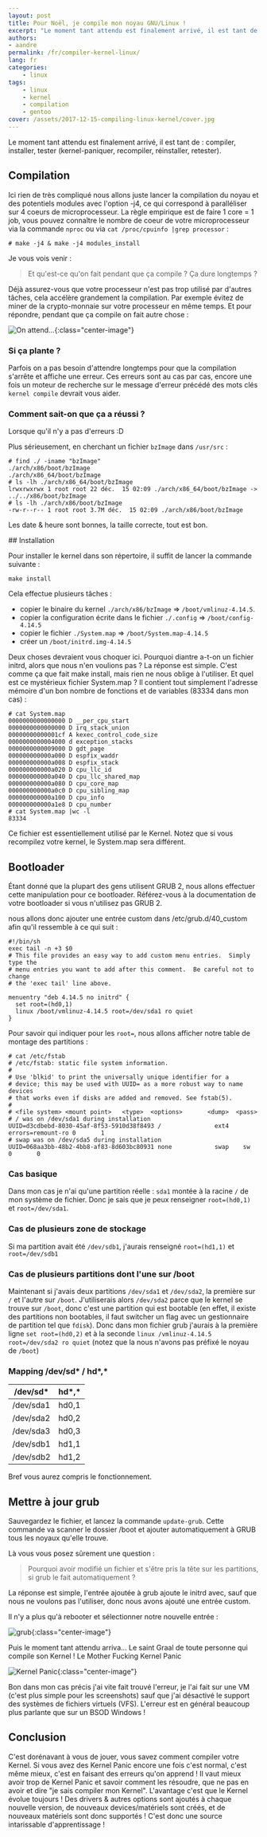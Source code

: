 ```yaml
---
layout: post
title: Pour Noël, je compile mon noyau GNU/Linux !
excerpt: "Le moment tant attendu est finalement arrivé, il est tant de : compiler, installer, tester (kernel-paniquer, recompiler, réinstaller, retester)."
authors:
- aandre
permalink: /fr/compiler-kernel-linux/
lang: fr
categories:
    - linux
tags:
    - linux
    - kernel
    - compilation
    - gentoo
cover: /assets/2017-12-15-compiling-linux-kernel/cover.jpg
---
```


Le moment tant attendu est finalement arrivé, il est tant de : compiler, installer, tester (kernel-paniquer, recompiler, réinstaller, retester).

## Compilation

Ici rien de très compliqué nous allons juste lancer la compilation du noyau et des potentiels modules avec l'option -j4, ce qui correspond à paralléliser sur 4 coeurs de microprocesseur.
La règle empirique est de faire 1 core = 1 job, vous pouvez connaître le nombre de coeur de votre microprocesseur via la commande `nproc` ou via `cat /proc/cpuinfo |grep processor` :
```
# make -j4 & make -j4 modules_install
```

Je vous vois venir :

> Et qu'est-ce qu'on fait  pendant que ça compile ? Ça dure longtemps ?

Déjà assurez-vous que votre processeur n'est pas trop utilisé par d'autres tâches, cela accélère grandement la compilation.
Par exemple évitez de miner de la crypto-monnaie sur votre processeur en même temps.
Et pour répondre, pendant que ça compile on fait autre chose :

![On attend...]({{site.baseurl}}/assets/2017-12-15-compiling-linux-kernel/wait.gif){:class="center-image"}

### Si ça plante ?

Parfois on a pas besoin d'attendre longtemps pour que la compilation s'arrête et affiche une erreur.
Ces erreurs sont au cas par cas, encore une fois un moteur de recherche sur le message d'erreur précédé des mots clés `kernel compile` devrait vous aider.

### Comment sait-on que ça a réussi ?

Lorsque qu'il n'y a pas d'erreurs :D

Plus sérieusement, en cherchant un fichier `bzImage` dans `/usr/src` :
```
# find ./ -iname "bzImage"
./arch/x86/boot/bzImage
./arch/x86_64/boot/bzImage
# ls -lh ./arch/x86_64/boot/bzImage
lrwxrwxrwx 1 root root 22 déc.  15 02:09 ./arch/x86_64/boot/bzImage -> ../../x86/boot/bzImage
# ls -lh ./arch/x86/boot/bzImage
-rw-r--r-- 1 root root 3.7M déc.  15 02:09 ./arch/x86/boot/bzImage
```

Les date & heure sont bonnes, la taille correcte, tout est bon.

## Installation

Pour installer le kernel dans son répertoire, il suffit de lancer la commande suivante :
```
make install
```

Cela effectue plusieurs tâches :
 - copier le binaire du kernel `./arch/x86/bzImage` => `/boot/vmlinuz-4.14.5`.
 - copier la configuration écrite dans le fichier `./.config` => `/boot/config-4.14.5`
 - copier le fichier `./System.map` => `/boot/System.map-4.14.5`
 - créer un `/boot/initrd.img-4.14.5`

 Deux choses devraient vous choquer ici.
 Pourquoi diantre a-t-on un fichier initrd, alors que nous n'en voulions pas ? La réponse est simple. C'est comme ça que fait make install, mais rien ne nous oblige à l'utiliser.
 Et quel est ce mystérieux fichier System.map ? Il contient tout simplement l'adresse mémoire d'un bon nombre de fonctions et de variables (83334 dans mon cas) :

```
# cat System.map
0000000000000000 D __per_cpu_start
0000000000000000 D irq_stack_union
00000000000001cf A kexec_control_code_size
0000000000004000 d exception_stacks
0000000000009000 D gdt_page
000000000000a000 D espfix_waddr
000000000000a008 D espfix_stack
000000000000a020 D cpu_llc_id
000000000000a040 D cpu_llc_shared_map
000000000000a080 D cpu_core_map
000000000000a0c0 D cpu_sibling_map
000000000000a100 D cpu_info
000000000000a1e8 D cpu_number
# cat System.map |wc -l
83334
```
Ce fichier est essentiellement utilisé par le Kernel. Notez que si vous recompilez votre kernel, le System.map sera différent.

## Bootloader

Étant donné que la plupart des gens utilisent GRUB 2, nous allons effectuer cette manipulation pour ce bootloader.
Référez-vous à la documentation de votre bootloader si vous n'utilisez pas GRUB 2.

nous allons donc ajouter une entrée custom dans /etc/grub.d/40_custom afin qu'il ressemble à ce qui suit :
```
#!/bin/sh
exec tail -n +3 $0
# This file provides an easy way to add custom menu entries.  Simply type the
# menu entries you want to add after this comment.  Be careful not to change
# the 'exec tail' line above.

menuentry "deb 4.14.5 no initrd" {
  set root=(hd0,1)
  linux /boot/vmlinuz-4.14.5 root=/dev/sda1 ro quiet
}
```

Pour savoir qui indiquer pour les `root=`, nous allons afficher notre table de montage des partitions :
```
# cat /etc/fstab
# /etc/fstab: static file system information.
#
# Use 'blkid' to print the universally unique identifier for a
# device; this may be used with UUID= as a more robust way to name devices
# that works even if disks are added and removed. See fstab(5).
#
# <file system> <mount point>   <type>  <options>       <dump>  <pass>
# / was on /dev/sda1 during installation
UUID=d3cdbebd-8030-45af-8f53-5910d38f8493 /               ext4    errors=remount-ro 0       1
# swap was on /dev/sda5 during installation
UUID=068aa3bb-48b2-4bb8-af83-8d603bc80931 none            swap    sw              0       0
```

### Cas basique

Dans mon cas je n'ai qu'une partition réelle : `sda1` montée à la racine `/` de mon système de fichier.
Donc je sais que je peux renseigner `root=(hd0,1)` et `root=/dev/sda1`.

### Cas de plusieurs zone de stockage

Si ma partition avait été `/dev/sdb1`, j'aurais renseigné `root=(hd1,1)` et `root=/dev/sdb1`

### Cas de plusieurs partitions dont l'une sur /boot

Maintenant si j'avais deux partitions `/dev/sda1` et `/dev/sda2`, la première sur `/` et l'autre sur `/boot`.
J'utiliserais alors `/dev/sda2` parce que le kernel se trouve sur `/boot`, donc c'est une partition qui est bootable (en effet, il existe des partitions non bootables, il faut switcher un flag avec un gestionnaire de partition tel que `fdisk`).
Donc dans mon fichier grub j'aurais à la première ligne `set root=(hd0,2)` et à la seconde `linux /vmlinuz-4.14.5 root=/dev/sda2 ro quiet` (notez que la nous n'avons pas préfixé le noyau de `/boot`)

### Mapping /dev/sd* / hd*,*

| /dev/sd*  | hd*,* |
|-----------|-------|
| /dev/sda1 | hd0,1 |
| /dev/sda2 | hd0,2 |
| /dev/sda3 | hd0,3 |
| /dev/sdb1 | hd1,1 |
| /dev/sdb2 | hd1,2 |

Bref vous aurez compris le fonctionnement.

## Mettre à jour grub

Sauvegardez le fichier, et lancez la commande `update-grub`. Cette commande va scanner le dossier /boot et ajouter automatiquement à GRUB tous les noyaux qu'elle trouve.

Là vous vous posez sûrement une question :
> Pourquoi avoir modifié un fichier et s'être pris la tête sur les partitions, si grub le fait automatiquement ?

La réponse est simple, l'entrée ajoutée à grub ajoute le initrd avec, sauf que nous ne voulons pas l'utiliser, donc nous avons ajouté une entrée custom.

Il n'y a plus qu'à rebooter et sélectionner notre nouvelle entrée :

![grub]({{site.baseurl}}/assets/2017-12-15-compiling-linux-kernel/grub.png){:class="center-image"}

Puis le moment tant attendu arriva... Le saint Graal de toute personne qui compile son Kernel ! Le Mother Fucking Kernel Panic

![Kernel Panic]({{site.baseurl}}/assets/2017-12-15-compiling-linux-kernel/kernel_panic.png){:class="center-image"}

Bon dans mon cas précis j'ai vite fait trouvé l'erreur, je l'ai fait sur une VM (c'est plus simple pour les screenshots) sauf que j'ai désactivé le support des systèmes de fichiers virtuels (VFS). L'erreur est en général beaucoup plus parlante que sur un BSOD Windows !

## Conclusion

C'est dorénavant à vous de jouer, vous savez comment compiler votre Kernel.
Si vous avez des Kernel Panic encore une fois c'est normal, c'est même mieux, c'est en faisant des erreurs qu'on apprend !
Il vaut mieux avoir trop de Kernel Panic et savoir comment les résoudre, que ne pas en avoir et dire "je sais compiler mon Kernel".
L'avantage c'est que le Kernel évolue toujours !
Des drivers & autres options sont ajoutés à chaque nouvelle version, de nouveaux devices/matériels sont créés, et de nouveaux matériels sont donc supportés !
C'est donc une source intarissable d'apprentissage !
